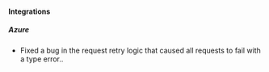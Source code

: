 
#### Integrations

##### Azure

- Fixed a bug in the request retry logic that caused all requests to fail with a type error..